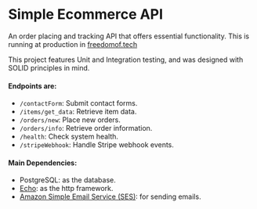 # Simple Ecommerce API

An order placing and tracking API that offers essential functionality. This is running at production in [freedomof.tech](https://freedomof.tech/)

This project features Unit and Integration testing, and was designed with SOLID principles in mind.

#### Endpoints are:
- `/contactForm`: Submit contact forms.
- `/items/get_data`: Retrieve item data.
- `/orders/new`: Place new orders.
- `/orders/info`: Retrieve order information.
- `/health`: Check system health.
- `/stripeWebhook`: Handle Stripe webhook events.

#### Main Dependencies:
- PostgreSQL: as the database.
- [Echo](https://echo.labstack.com/): as the http framework.
- [Amazon Simple Email Service (SES)](https://aws.amazon.com/ses/): for sending emails.
